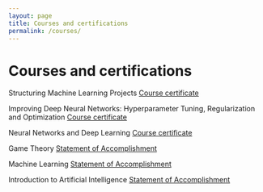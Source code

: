 ```yaml
---
layout: page
title: Courses and certifications
permalink: /courses/
---
```


# Courses and certifications

Structuring Machine Learning Projects
[Course certificate](certs/coursera-N5W8D27GFHDM.pdf)

Improving Deep Neural Networks: Hyperparameter Tuning, Regularization and Optimization
[Course certificate](certs/coursera-VETAJSK6WZFR.pdf)

Neural Networks and Deep Learning
[Course certificate](certs/coursera-FLKE69B28J49.pdf)

Game Theory
[Statement of Accomplishment](certs/2011-gt.pdf)

Machine Learning
[Statement of Accomplishment](certs/2011-ml.pdf)

Introduction to Artificial Intelligence
[Statement of Accomplishment](certs/2011-ai.pdf)